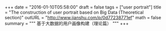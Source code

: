 +++
date = "2016-01-10T05:58:00"
draft = false
tags = ["user portrait"]
title = "The construction of user portrait based on Big Data (Theoretical section)"
outURL = "http://www.jianshu.com/p/0d77238771ef"
math = false
summary = """
基于大数据的用户画像构建（理论篇）
"""
+++
